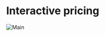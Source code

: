 # **Interactive pricing**

![Main](https://gpx.ge/challenge/frontend/img/14_interactive_pricing.png "image")